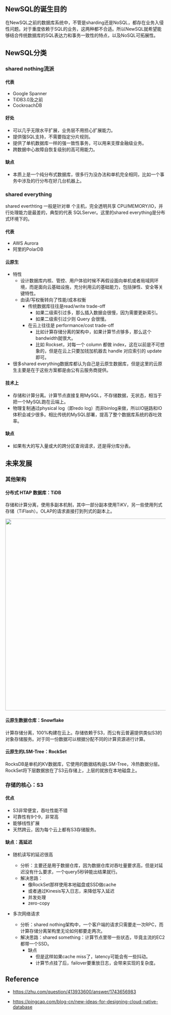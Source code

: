 ## NewSQL的诞生目的

在NewSQL之前的数据库系统中，不管是sharding还是NoSQL，都存在业务入侵性问题。对于重度依赖于SQL的业务，这两种都不合适。所以NewSQL就希望能够结合传统数据库的SQL表达力和事务一致性的特点，以及NoSQL可拓展性。

## NewSQL分类

### shared nothing流派

#### 代表

- Google Spanner
- TiDB3.0及之前
- CockroachDB

#### 好处

- 可以几乎无限水平扩展，业务层不用担心扩展能力。
- 提供强SQL支持，不需要指定分片规则。
- 提供了单机数据库一样的强一致性事务，可以用来支撑金融级业务。
- 跨数据中心故障自恢复级别的高可用能力。

#### 缺点

- 本质上是一个纯分布式数据库，很多行为没办法和单机完全相同，比如一个事务中涉及的行分布在好几台机器上。

### shared everything

shared everthting 一般是针对单 个主机，完全透明共享 CPU/MEMORY/IO，并行处理能力是最差的，典型的代表 SQLServer。这里的shared everything是分布式环境下的。

#### 代表

- AWS Aurora
- 阿里的PolarDB

#### 云原生

- 特性
  - 设计数据库内核、管控、用户体验时候不再假设面向单机或者局域网环境，而是面向云基础设施，充分利用云的基础能力，包括弹性、安全等关键特性。
  - 由读/写权衡转向了性能/成本权衡
    - 传统数据库往往是read/write trade-off
      - 如果二级索引过多，那么插入数据会很慢，因为需要更新索引。
      - 如果二级索引过少则 Query 会很慢。
    - 在云上往往是 performance/cost trade-off
      - 比如计算存储分离的架构中，如果计算节点够多，那么这个bandwidth就很大。
      - 比如 Rockset，对每一个 column 都做 index，这在以前是不可想象的，但是在云上只要加钱加机器去 handle 对应索引的 update 即可。
- 很多shared everything数据库都认为自己是云原生数据库，但是这里的云原生主要是在于这些方案都是由公有云服务商提供。

#### 技术上

- 存储和计算分离。计算节点直接复用MySQL，不存储数据，无状态，相当于把一个MySQL跑在云端上。
- 物理复制通过physical log（即redo log）而非binlog来做，所以IO链路和IO体积会减少很多。相比传统的MySQL部署，提高了整个数据库系统的吞吐效率。

#### 缺点

- 如果有大的写入量或大的跨分区查询请求，还是得分库分表。

## 未来发展

### 其他架构

#### 分布式 HTAP 数据库：TiDB

存储和计算分离，使用多副本机制，其中一部分副本使用TiKV，另一些使用列式存储（TiFlash）。OLAP的请求直接打到列式的副本上。

<img src="https://download.pingcap.com/images/blog-cn/new-ideas-for-designing-cloud-native-database/6.png" width=600>

#### 云原生数据仓库：Snowflake

计算存储分离，100%构建在云上。存储依赖于S3，而公有云普遍提供类似S3的对象存储服务。对于同一份数据可以根据分配不同的计算资源进行计算。

#### 云原生的LSM-Tree：RockSet

RocksDB是单机的KV数据库，它使用的数据结构是LSM-Tree，冷热数据分层。RockSet将下层数据放在了S3云存储上，上层的就放在本地磁盘上。

### 存储的核心：S3

#### 优点

- S3非常便宜，吞吐性能不错
- 可靠性有9个9，非常高
- 能够线性扩展
- 天然跨云，因为每个云上都有S3存储服务。

#### 缺点：高延迟

- 随机读写的延迟很高
  - 分析：主要还是用于数据仓库，因为数据仓库对吞吐量要求高，但是对延迟没有什么要求，一个query5秒钟能出结果就行。
  - 解决思路：
    - 像RockSet那样使用本地磁盘或SSD做cache
    - 或者通过Kinesis写入日志，来降低写入延迟
    - 并发处理
    - zero-copy

- 多次网络请求
  - 分析：shared nothing架构中，一个客户端的请求只需要走一次RPC，而计算存储分离架构里无论如何都要走两次。
  - 解决思路：shared something：计算节点里带一些状态，毕竟主流的EC2都带一个SSD。
    - 缺点
      - 但是这样如果cache miss了，latency可能会有一些抖动。
      - 计算节点挂了后，failover要重放日志，会带来实现的复杂度。

## Reference

- https://zhu.com/question/413933600/answer/1743656983

- https://pingcap.com/blog-cn/new-ideas-for-designing-cloud-native-database